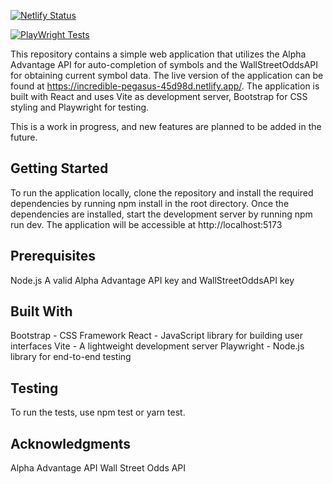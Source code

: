 [![Netlify Status](https://api.netlify.com/api/v1/badges/ebb591d1-2ff9-460f-9bd1-a5bef91a0fdd/deploy-status)](https://app.netlify.com/sites/incredible-pegasus-45d98d/deploys)

[![PlayWright Tests](https://github.com/avalos010/Stock-charts/actions/workflows/playwright.yml/badge.svg)](https://github.com/avalos010/Stock-charts/actions/workflows/playwright.yml)

This repository contains a simple web application that utilizes the Alpha Advantage API for auto-completion of symbols and the WallStreetOddsAPI for obtaining current symbol data. The live version of the application can be found at https://incredible-pegasus-45d98d.netlify.app/. The application is built with React and uses Vite as development server, Bootstrap for CSS styling and Playwright for testing.

This is a work in progress, and new features are planned to be added in the future.

## Getting Started
To run the application locally, clone the repository and install the required dependencies by running npm install in the root directory. Once the dependencies are installed, start the development server by running npm run dev. The application will be accessible at http://localhost:5173

## Prerequisites
Node.js
A valid Alpha Advantage API key and WallStreetOddsAPI key

## Built With
Bootstrap - CSS Framework
React - JavaScript library for building user interfaces
Vite - A lightweight development server
Playwright - Node.js library for end-to-end testing
## Testing
To run the tests, use npm test or yarn test.

## Acknowledgments
Alpha Advantage API
Wall Street Odds API


